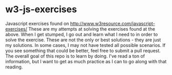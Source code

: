 # w3-js-exercises
Javascript exercises found on http://www.w3resource.com/javascript-exercises/
These are my attempts at solving the exercises found at the above. When I get stumped, I go out and learn what I need to in order to solve the exercise. These are not the only or best solutions - they are just my solutions. In some cases, I may not have tested all possible scenarios. If you see something that could be better, feel free to submit a pull request. The overall goal of this repo is to learn by doing. I've read a ton of information, but I want to get as much practice as I can to go along with that reading. 
